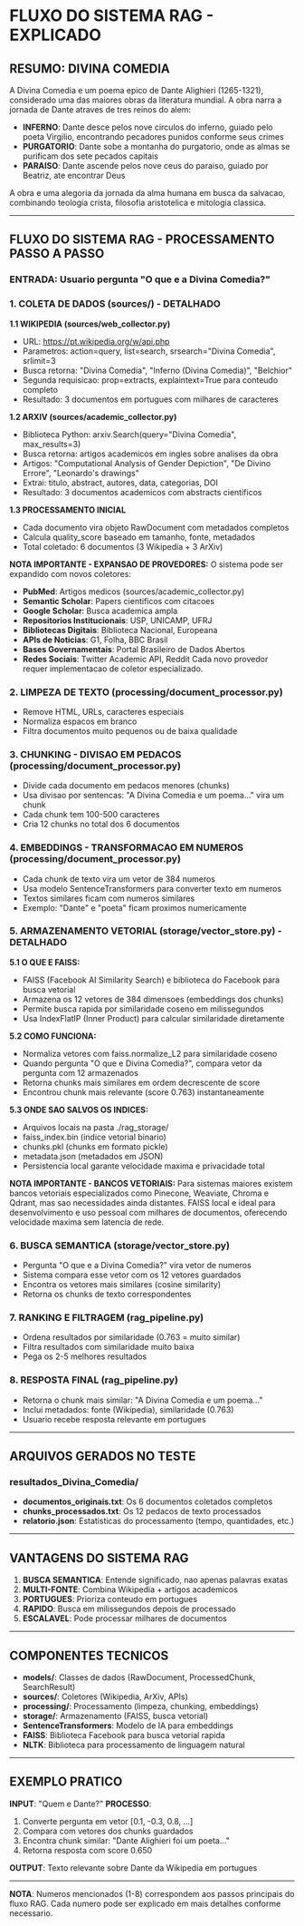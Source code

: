 # FLUXO DO SISTEMA RAG - EXPLICADO

## RESUMO: DIVINA COMEDIA

A Divina Comedia e um poema epico de Dante Alighieri (1265-1321), considerado uma das maiores obras da literatura mundial. A obra narra a jornada de Dante atraves de tres reinos do alem:

- **INFERNO**: Dante desce pelos nove circulos do inferno, guiado pelo poeta Virgilio, encontrando pecadores punidos conforme seus crimes
- **PURGATORIO**: Dante sobe a montanha do purgatorio, onde as almas se purificam dos sete pecados capitais
- **PARAISO**: Dante ascende pelos nove ceus do paraiso, guiado por Beatriz, ate encontrar Deus

A obra e uma alegoria da jornada da alma humana em busca da salvacao, combinando teologia crista, filosofia aristotelica e mitologia classica.

---

## FLUXO DO SISTEMA RAG - PROCESSAMENTO PASSO A PASSO

### ENTRADA: Usuario pergunta "O que e a Divina Comedia?"

### 1. COLETA DE DADOS (sources/) - DETALHADO

**1.1 WIKIPEDIA (sources/web_collector.py)**
- URL: https://pt.wikipedia.org/w/api.php
- Parametros: action=query, list=search, srsearch="Divina Comedia", srlimit=3
- Busca retorna: "Divina Comedia", "Inferno (Divina Comedia)", "Belchior"
- Segunda requisicao: prop=extracts, explaintext=True para conteudo completo
- Resultado: 3 documentos em portugues com milhares de caracteres

**1.2 ARXIV (sources/academic_collector.py)**
- Biblioteca Python: arxiv.Search(query="Divina Comedia", max_results=3)
- Busca retorna: artigos academicos em ingles sobre analises da obra
- Artigos: "Computational Analysis of Gender Depiction", "De Divino Errore", "Leonardo's drawings"
- Extrai: titulo, abstract, autores, data, categorias, DOI
- Resultado: 3 documentos academicos com abstracts cientificos

**1.3 PROCESSAMENTO INICIAL**
- Cada documento vira objeto RawDocument com metadados completos
- Calcula quality_score baseado em tamanho, fonte, metadados
- Total coletado: 6 documentos (3 Wikipedia + 3 ArXiv)

**NOTA IMPORTANTE - EXPANSAO DE PROVEDORES:**
O sistema pode ser expandido com novos coletores:
- **PubMed**: Artigos medicos (sources/academic_collector.py)
- **Semantic Scholar**: Papers cientificos com citacoes
- **Google Scholar**: Busca academica ampla
- **Repositorios Institucionais**: USP, UNICAMP, UFRJ
- **Bibliotecas Digitais**: Biblioteca Nacional, Europeana
- **APIs de Noticias**: G1, Folha, BBC Brasil
- **Bases Governamentais**: Portal Brasileiro de Dados Abertos
- **Redes Sociais**: Twitter Academic API, Reddit
Cada novo provedor requer implementacao de coletor especializado.

### 2. LIMPEZA DE TEXTO (processing/document_processor.py)
- Remove HTML, URLs, caracteres especiais
- Normaliza espacos em branco
- Filtra documentos muito pequenos ou de baixa qualidade

### 3. CHUNKING - DIVISAO EM PEDACOS (processing/document_processor.py)
- Divide cada documento em pedacos menores (chunks)
- Usa divisao por sentencas: "A Divina Comedia e um poema..." vira um chunk
- Cada chunk tem 100-500 caracteres
- Cria 12 chunks no total dos 6 documentos

### 4. EMBEDDINGS - TRANSFORMACAO EM NUMEROS (processing/document_processor.py)
- Cada chunk de texto vira um vetor de 384 numeros
- Usa modelo SentenceTransformers para converter texto em numeros
- Textos similares ficam com numeros similares
- Exemplo: "Dante" e "poeta" ficam proximos numericamente

### 5. ARMAZENAMENTO VETORIAL (storage/vector_store.py) - DETALHADO

**5.1 O QUE E FAISS:**
- FAISS (Facebook AI Similarity Search) e biblioteca do Facebook para busca vetorial
- Armazena os 12 vetores de 384 dimensoes (embeddings dos chunks)
- Permite busca rapida por similaridade coseno em milissegundos
- Usa IndexFlatIP (Inner Product) para calcular similaridade diretamente

**5.2 COMO FUNCIONA:**
- Normaliza vetores com faiss.normalize_L2 para similaridade coseno
- Quando pergunta "O que e Divina Comedia?", compara vetor da pergunta com 12 armazenados
- Retorna chunks mais similares em ordem decrescente de score
- Encontrou chunk mais relevante (score 0.763) instantaneamente

**5.3 ONDE SAO SALVOS OS INDICES:**
- Arquivos locais na pasta ./rag_storage/
- faiss_index.bin (indice vetorial binario)
- chunks.pkl (chunks em formato pickle)
- metadata.json (metadados em JSON)
- Persistencia local garante velocidade maxima e privacidade total

**NOTA IMPORTANTE - BANCOS VETORIAIS:**
Para sistemas maiores existem bancos vetoriais especializados como Pinecone, Weaviate, Chroma e Qdrant, mas sao necessidades ainda distantes. FAISS local e ideal para desenvolvimento e uso pessoal com milhares de documentos, oferecendo velocidade maxima sem latencia de rede.

### 6. BUSCA SEMANTICA (storage/vector_store.py)
- Pergunta "O que e a Divina Comedia?" vira vetor de numeros
- Sistema compara esse vetor com os 12 vetores guardados
- Encontra os vetores mais similares (cosine similarity)
- Retorna os chunks de texto correspondentes

### 7. RANKING E FILTRAGEM (rag_pipeline.py)
- Ordena resultados por similaridade (0.763 = muito similar)
- Filtra resultados com similaridade muito baixa
- Pega os 2-5 melhores resultados

### 8. RESPOSTA FINAL (rag_pipeline.py)
- Retorna o chunk mais similar: "A Divina Comedia e um poema..."
- Inclui metadados: fonte (Wikipedia), similaridade (0.763)
- Usuario recebe resposta relevante em portugues

---

## ARQUIVOS GERADOS NO TESTE

### resultados_Divina_Comedia/
- **documentos_originais.txt**: Os 6 documentos coletados completos
- **chunks_processados.txt**: Os 12 pedacos de texto processados
- **relatorio.json**: Estatisticas do processamento (tempo, quantidades, etc.)

---

## VANTAGENS DO SISTEMA RAG

1. **BUSCA SEMANTICA**: Entende significado, nao apenas palavras exatas
2. **MULTI-FONTE**: Combina Wikipedia + artigos academicos
3. **PORTUGUES**: Prioriza conteudo em portugues
4. **RAPIDO**: Busca em milissegundos depois de processado
5. **ESCALAVEL**: Pode processar milhares de documentos

---

## COMPONENTES TECNICOS

- **models/**: Classes de dados (RawDocument, ProcessedChunk, SearchResult)
- **sources/**: Coletores (Wikipedia, ArXiv, APIs)
- **processing/**: Processamento (limpeza, chunking, embeddings)
- **storage/**: Armazenamento (FAISS, busca vetorial)
- **SentenceTransformers**: Modelo de IA para embeddings
- **FAISS**: Biblioteca Facebook para busca vetorial rapida
- **NLTK**: Biblioteca para processamento de linguagem natural

---

## EXEMPLO PRATICO

**INPUT**: "Quem e Dante?"
**PROCESSO**: 
1. Converte pergunta em vetor [0.1, -0.3, 0.8, ...]
2. Compara com vetores dos chunks guardados
3. Encontra chunk similar: "Dante Alighieri foi um poeta..."
4. Retorna resposta com score 0.650

**OUTPUT**: Texto relevante sobre Dante da Wikipedia em portugues

---

**NOTA**: Numeros mencionados (1-8) correspondem aos passos principais do fluxo RAG.
Cada numero pode ser explicado em mais detalhes conforme necessario.